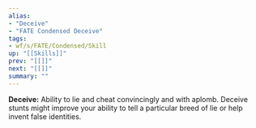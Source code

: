```yaml
---
alias:
- "Deceive"
- "FATE Condensed Deceive"
tags:
- wf/s/FATE/Condensed/Skill
up: "[[Skills]]"
prev: "[[]]"
next: "[[]]"
summary: ""
---
```

**Deceive:** Ability to lie and cheat convincingly and with aplomb. Deceive stunts might improve your ability to tell a particular breed of lie or help invent false identities.